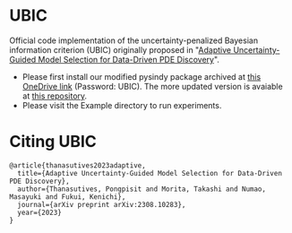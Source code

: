 # UBIC
Official code implementation of the uncertainty-penalized Bayesian information criterion (UBIC) originally proposed in "[Adaptive Uncertainty-Guided Model Selection for Data-Driven PDE Discovery](https://arxiv.org/abs/2308.10283)".

- Please first install our modified pysindy package archived at [this OneDrive link](https://chula-my.sharepoint.com/:u:/g/personal/pongpisit_t_alumni_chula_ac_th/EX7weU9tSe9BtbQjJXrGQG0Bxlj8d-nkEK6DZYsvLXbjhw) (Password: UBIC). The more updated version is avaiable at [this repository](https://github.com/Pongpisit-Thanasutives/pysindy).
- Please visit the Example directory to run experiments.

# Citing UBIC
```
@article{thanasutives2023adaptive,
  title={Adaptive Uncertainty-Guided Model Selection for Data-Driven PDE Discovery},
  author={Thanasutives, Pongpisit and Morita, Takashi and Numao, Masayuki and Fukui, Kenichi},
  journal={arXiv preprint arXiv:2308.10283},
  year={2023}
}
```
